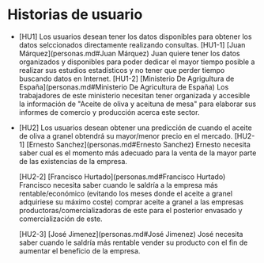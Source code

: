 # Historias de usuario

- [HU1] Los usuarios desean tener los datos disponibles para obtener los datos selccionados directamente realizando consultas.
	[HU1-1] [Juan Márquez](personas.md#Juan Márquez) Juan quiere tener los datos organizados y disponibles para poder dedicar el mayor tiempo posible a realizar sus estudios estadísticos y no tener que perder tiempo buscando datos en Internet.
	[HU1-2] [Ministerio De Agrigultura de España](personas.md#Ministerio De Agricultura de España) Los trabajadores de este ministerio necesitan tener organizada y accesible la información de "Aceite de oliva y aceituna de mesa" para elaborar sus informes de comercio y producción acerca este sector.
		
- [HU2] Los usuarios desean obtener una predicción de cuando el aceite de oliva a granel obtendrá su mayor/menor precio en el mercado.
	[HU2-1] [Ernesto Sanchez](personas.md#Ernesto Sanchez) Ernesto necesita saber cual es el momento más adecuado para la venta de la mayor parte de las existencias de la empresa.
		
	[HU2-2] [Francisco Hurtado](personas.md#Francisco Hurtado) Francisco necesita saber cuando le saldría a la empresa más rentable/económico (evitando los meses donde el aceite a granel adquiriese su máximo coste) comprar aceite a granel a las empresas productoras/comercializadoras de este para el posterior envasado y comercialización de este.
		
	[HU2-3] [José Jimenez](personas.md#José Jimenez) José necesita saber cuando le saldría más rentable vender su producto con el fin de aumentar el beneficio de la empresa.
